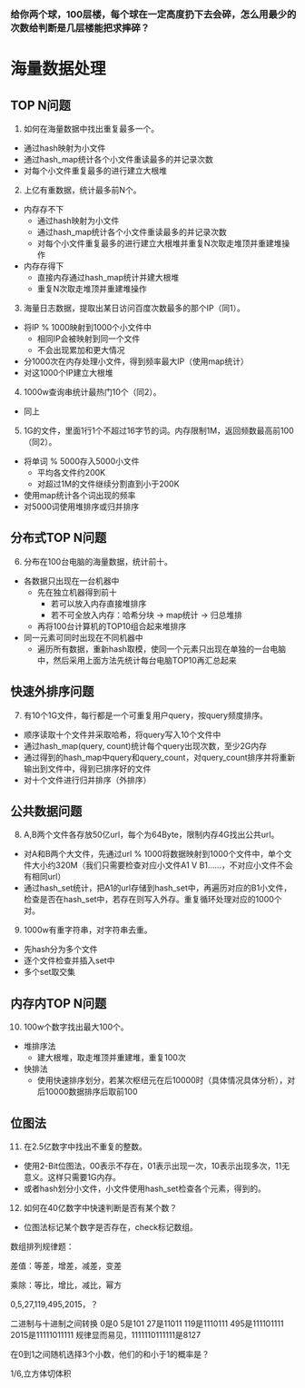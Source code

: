 ### 给你两个球，100层楼，每个球在一定高度扔下去会碎，怎么用最少的次数给判断是几层楼能把求摔碎？ 



 

# 海量数据处理

## TOP N问题 

1. 如何在海量数据中找出重复最多一个。

- 通过hash映射为小文件
- 通过hash_map统计各个小文件重读最多的并记录次数
- 对每个小文件重复最多的进行建立大根堆

2. 上亿有重数据，统计最多前N个。

- 内存存不下
  - 通过hash映射为小文件
  - 通过hash_map统计各个小文件重读最多的并记录次数
  - 对每个小文件重复最多的进行建立大根堆并重复N次取走堆顶并重建堆操作
- 内存存得下
  - 直接内存通过hash_map统计并建大根堆
  - 重复N次取走堆顶并重建堆操作

3. 海量日志数据，提取出某日访问百度次数最多的那个IP（同1）。

- 将IP % 1000映射到1000个小文件中
  - 相同IP会被映射到同一个文件
  - 不会出现累加和更大情况
- 分1000次在内存处理小文件，得到频率最大IP（使用map统计）
- 对这1000个IP建立大根堆

4. 1000w查询串统计最热门10个（同2）。

- 同上

5. 1G的文件，里面1行1个不超过16字节的词。内存限制1M，返回频数最高前100（同2）。

- 将单词 % 5000存入5000小文件
  - 平均各文件约200K
  - 对超过1M的文件继续分割直到小于200K
- 使用map统计各个词出现的频率
- 对5000词使用堆排序或归并排序

## 分布式TOP N问题

6. 分布在100台电脑的海量数据，统计前十。

- 各数据只出现在一台机器中
  - 先在独立机器得到前十
    - 若可以放入内存直接堆排序
    - 若不可全放入内存：哈希分块 -> map统计 -> 归总堆排
  - 再将100台计算机的TOP10组合起来堆排序
- 同一元素可同时出现在不同机器中
  - 遍历所有数据，重新hash取模，使同一个元素只出现在单独的一台电脑中，然后采用上面方法先统计每台电脑TOP10再汇总起来

## 快速外排序问题

7. 有10个1G文件，每行都是一个可重复用户query，按query频度排序。

- 顺序读取十个文件并采取哈希，将query写入10个文件中
- 通过hash_map(query, count)统计每个query出现次数，至少2G内存
- 通过得到的hash_map中query和query_count，对query_count排序并将重新输出到文件中，得到已排序好的文件
- 对十个文件进行归并排序（外排序）

## 公共数据问题

8. A,B两个文件各存放50亿url，每个为64Byte，限制内存4G找出公共url。

- 对A和B两个大文件，先通过url % 1000将数据映射到1000个文件中，单个文件大小约320M（我们只需要检查对应小文件A1 V B1......，不对应小文件不会有相同url）
- 通过hash_set统计，把A1的url存储到hash_set中，再遍历对应的B1小文件，检查是否在hash_set中，若存在则写入外存。重复循环处理对应的1000个对。

9. 1000w有重字符串，对字符串去重。

- 先hash分为多个文件
- 逐个文件检查并插入set中
- 多个set取交集

## 内存内TOP N问题

10. 100w个数字找出最大100个。

- 堆排序法
  - 建大根堆，取走堆顶并重建堆，重复100次
- 快排法
  - 使用快速排序划分，若某次枢纽元在后10000时（具体情况具体分析），对后10000数据排序后取前100

## 位图法

11. 在2.5亿数字中找出不重复的整数。

- 使用2-Bit位图法，00表示不存在，01表示出现一次，10表示出现多次，11无意义。这样只需要1G内存。
- 或者hash划分小文件，小文件使用hash_set检查各个元素，得到的。

12. 如何在40亿数字中快速判断是否有某个数？

- 位图法标记某个数字是否存在，check标记数组。







数组排列规律题：

差值：等差，增差，减差，变差

乘除：等比，增比，减比，幂方

0,5,27,119,495,2015，？

二进制与十进制之间转换
 0是0
 5是101
 27是11011
 119是1110111
 495是111101111
 2015是11111011111
 规律显而易见，1111110111111是8127

 

在0到1之间随机选择3个小数，他们的和小于1的概率是？

1/6,立方体切体积